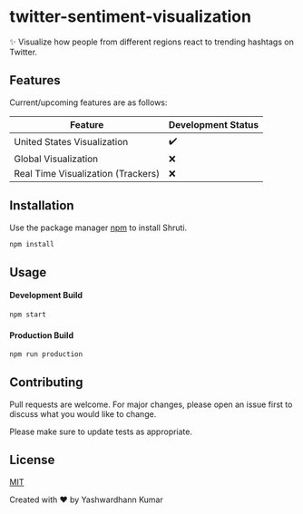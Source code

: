 # twitter-sentiment-visualization

:sparkles: Visualize how people from different regions react to trending hashtags on Twitter. 

## Features

Current/upcoming features are as follows: 

|    Feature            |Development Status|
|----------------|-------------------------------|
|United States Visualization|:heavy_check_mark:            |
|Global Visualization         |:x:            |
|Real Time Visualization (Trackers)|:x:|


## Installation

Use the package manager [npm](https://www.npmjs.com/get-npm) to install Shruti.

```bash
npm install
```

## Usage 

#### Development Build

```bash
npm start 
```
#### Production Build

```bash
npm run production 
```

## Contributing
Pull requests are welcome. For major changes, please open an issue first to discuss what you would like to change.

Please make sure to update tests as appropriate.

## License
[MIT](https://choosealicense.com/licenses/mit/)

Created with :heart: by Yashwardhann Kumar
